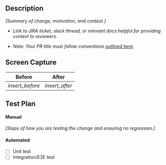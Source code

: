 ## Description

_[Summary of change, motivation, and context.]_

- _Link to JIRA ticket, slack thread, or relevant docs helpful for providing context to reviewers._

- _Note: Your PR title must follow conventions [outlined here](https://github.com/Uniswap/interface#contributions)._

## Screen Capture
| Before           | After           |
| ---------------- |-----------------|
|  _insert_before_ | _insert_after_  |


## Test Plan
#### Manual

_[Steps of how you are testing the change and ensuring no regression.]_

#### Automated
- [ ] Unit test
- [ ] Integration/E2E test
